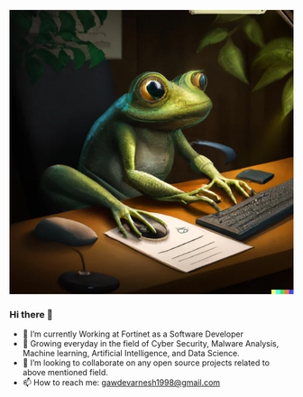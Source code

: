 ![](./abc.png)

### Hi there 👋

- 🔭 I’m currently Working at Fortinet as a Software Developer
- 🌱 Growing everyday in the field of Cyber Security, Malware Analysis, Machine learning, Artificial Intelligence, and Data Science. 
- 👯 I’m looking to collaborate on any open source projects related to above mentioned field.
- 📫 How to reach me: gawdevarnesh1998@gmail.com
